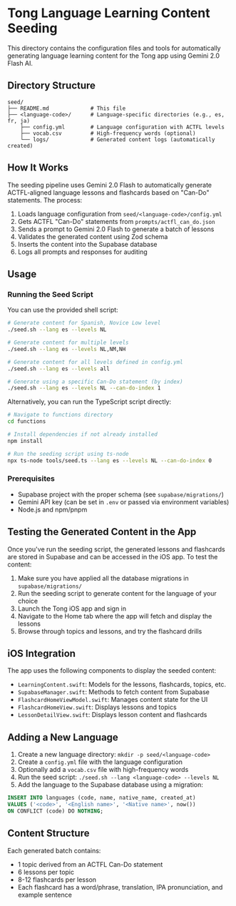 # Tong Language Learning Content Seeding

This directory contains the configuration files and tools for automatically generating language learning content for the Tong app using Gemini 2.0 Flash AI.

## Directory Structure

```
seed/
├── README.md             # This file
├── <language-code>/      # Language-specific directories (e.g., es, fr, ja)
    ├── config.yml        # Language configuration with ACTFL levels
    ├── vocab.csv         # High-frequency words (optional)
    └── logs/             # Generated content logs (automatically created)
```

## How It Works

The seeding pipeline uses Gemini 2.0 Flash to automatically generate ACTFL-aligned language lessons and flashcards based on "Can-Do" statements. The process:

1. Loads language configuration from `seed/<language-code>/config.yml`
2. Gets ACTFL "Can-Do" statements from `prompts/actfl_can_do.json`
3. Sends a prompt to Gemini 2.0 Flash to generate a batch of lessons
4. Validates the generated content using Zod schema
5. Inserts the content into the Supabase database
6. Logs all prompts and responses for auditing

## Usage

### Running the Seed Script

You can use the provided shell script:

```bash
# Generate content for Spanish, Novice Low level
./seed.sh --lang es --levels NL

# Generate content for multiple levels
./seed.sh --lang es --levels NL,NM,NH

# Generate content for all levels defined in config.yml
./seed.sh --lang es --levels all

# Generate using a specific Can-Do statement (by index)
./seed.sh --lang es --levels NL --can-do-index 1
```

Alternatively, you can run the TypeScript script directly:

```bash
# Navigate to functions directory
cd functions

# Install dependencies if not already installed
npm install

# Run the seeding script using ts-node
npx ts-node tools/seed.ts --lang es --levels NL --can-do-index 0
```

### Prerequisites

- Supabase project with the proper schema (see `supabase/migrations/`)
- Gemini API key (can be set in `.env` or passed via environment variables)
- Node.js and npm/pnpm

## Testing the Generated Content in the App

Once you've run the seeding script, the generated lessons and flashcards are stored in Supabase and can be accessed in the iOS app. To test the content:

1. Make sure you have applied all the database migrations in `supabase/migrations/`
2. Run the seeding script to generate content for the language of your choice
3. Launch the Tong iOS app and sign in
4. Navigate to the Home tab where the app will fetch and display the lessons
5. Browse through topics and lessons, and try the flashcard drills

## iOS Integration

The app uses the following components to display the seeded content:

- `LearningContent.swift`: Models for the lessons, flashcards, topics, etc.
- `SupabaseManager.swift`: Methods to fetch content from Supabase
- `FlashcardHomeViewModel.swift`: Manages content state for the UI
- `FlashcardHomeView.swift`: Displays lessons and topics
- `LessonDetailView.swift`: Displays lesson content and flashcards

## Adding a New Language

1. Create a new language directory: `mkdir -p seed/<language-code>`
2. Create a `config.yml` file with the language configuration
3. Optionally add a `vocab.csv` file with high-frequency words
4. Run the seed script: `./seed.sh --lang <language-code> --levels NL`
5. Add the language to the Supabase database using a migration:

```sql
INSERT INTO languages (code, name, native_name, created_at)
VALUES ('<code>', '<English name>', '<Native name>', now())
ON CONFLICT (code) DO NOTHING;
```

## Content Structure

Each generated batch contains:
- 1 topic derived from an ACTFL Can-Do statement
- 6 lessons per topic
- 8-12 flashcards per lesson
- Each flashcard has a word/phrase, translation, IPA pronunciation, and example sentence 